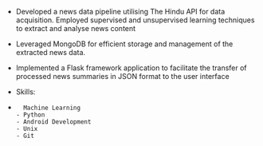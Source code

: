 - Developed a news data pipeline utilising The Hindu API for data acquisition. Employed supervised and unsupervised learning techniques to extract and analyse news content
- Leveraged MongoDB for efficient storage and management of the extracted news data.
- Implemented a Flask framework application to facilitate the transfer of processed news summaries in JSON format to the user interface

- Skills:
-       Machine Learning
      - Python
      - Android Development
      - Unix
      - Git
